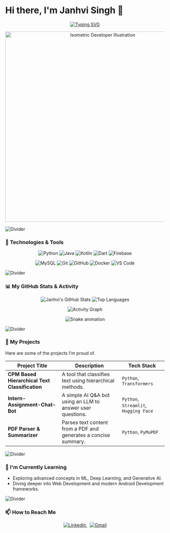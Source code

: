 # Hi there, I'm Janhvi Singh 👋

<p align="center">
  <a href="https://git.io/typing-svg">
    <img src="https://readme-typing-svg.demolab.com?font=Fira+Code&weight=700&size=25&pause=1000&color=F70000&background=00000000&center=true&vCenter=true&width=435&lines=Passionate+AI%2FML+Developer;Android+%26+Web+Enthusiast;Always+Learning+%26+Building" alt="Typing SVG" />
  </a>
</p>

<p align="center">
  <img src="https://media.geeksforgeeks.org/wp-content/cdn-uploads/20220324124349/ISOMETRIC-BANNER-2.png" alt="Isometric Developer Illustration" width="600px" />
</p>

<img src="https://raw.githubusercontent.com/B-L-A-C-K-H-A-T/B-L-A-C-K-H-A-T/main/resources/lines.gif" alt="Divider">

### 🔧 **Technologies & Tools**

<p align="center">
  <img src="https://img.shields.io/badge/Python-3776AB?style=for-the-badge&logo=python&logoColor=white" alt="Python">
  <img src="https://img.shields.io/badge/Java-ED8B00?style=for-the-badge&logo=openjdk&logoColor=white" alt="Java">
  <img src="https://img.shields.io/badge/Kotlin-7F52FF?style=for-the-badge&logo=kotlin&logoColor=white" alt="Kotlin">
  <img src="https://img.shields.io/badge/Dart-0175C2?style=for-the-badge&logo=dart&logoColor=white" alt="Dart">
  <img src="https://img.shields.io/badge/Firebase-FFCA28?style=for-the-badge&logo=firebase&logoColor=black" alt="Firebase">
</p>
<p align="center">
  <img src="https://img.shields.io/badge/MySQL-4479A1?style=for-the-badge&logo=mysql&logoColor=white" alt="MySQL">
  <img src="https://img.shields.io/badge/Git-F05032?style=for-the-badge&logo=git&logoColor=white" alt="Git">
  <img src="https://img.shields.io/badge/GitHub-181717?style=for-the-badge&logo=github&logoColor=white" alt="GitHub">
  <img src="https://img.shields.io/badge/Docker-2496ED?style=for-the-badge&logo=docker&logoColor=white" alt="Docker">
  <img src="https://img.shields.io/badge/VS_Code-007ACC?style=for-the-badge&logo=visual-studio-code&logoColor=white" alt="VS Code">
</p>

<img src="https://raw.githubusercontent.com/B-L-A-C-K-H-A-T/B-L-A-C-K-H-A-T/main/resources/lines.gif" alt="Divider">

### 📊 **My GitHub Stats & Activity**

<p align="center">
  <img src="https://github-readme-stats.vercel.app/api?username=janhvisingh22&show_icons=true&theme=radical&hide_border=true&count_private=true" alt="Janhvi's GitHub Stats" />
  <img src="https://github-readme-stats.vercel.app/api/top-langs/?username=janhvisingh22&layout=compact&theme=tokyonight&hide_border=true" alt="Top Languages" />
</p>
<p align="center">
  <img src="https://github-readme-activity-graph.vercel.app/graph?username=janhvisingh22&theme=dracula" alt="Activity Graph" />
</p>
<p align="center">
  <img src="https://github.com/janhvisingh22/janhvisingh22/blob/output/github-contribution-grid-snake.svg" alt="Snake animation" />
</p>

<img src="https://raw.githubusercontent.com/B-L-A-C-K-H-A-T/B-L-A-C-K-H-A-T/main/resources/lines.gif" alt="Divider">

### 🔭 **My Projects**

Here are some of the projects I'm proud of.

| Project Title                                      | Description                                                                  | Tech Stack                         |
| -------------------------------------------------- | ---------------------------------------------------------------------------- | ---------------------------------- |
| **CPM Based Hierarchical Text Classification** | A tool that classifies text using hierarchical methods.                      | `Python`, `Transformers`           |
| **Intern-Assignment-Chat-Bot** | A simple AI Q&A bot using an LLM to answer user questions.                   | `Python`, `Streamlit`, `Hugging Face`|
| **PDF Parser & Summarizer** | Parses text content from a PDF and generates a concise summary.              | `Python`, `PyMuPDF`                |

<img src="https://raw.githubusercontent.com/B-L-A-C-K-H-A-T/B-L-A-C-K-H-A-T/main/resources/lines.gif" alt="Divider">

### 🌱 **I'm Currently Learning**

- Exploring advanced concepts in ML, Deep Learning, and Generative AI.
- Diving deeper into Web Development and modern Android Development frameworks.

<img src="https://raw.githubusercontent.com/B-L-A-C-K-H-A-T/B-L-A-C-K-H-A-T/main/resources/lines.gif" alt="Divider">

### 📫 **How to Reach Me**

<p align="center">
  <a href="https://www.linkedin.com/in/janhvi-singh-0606b3251/" target="_blank">
    <img src="https://img.shields.io/badge/LinkedIn-0077B5?style=for-the-badge&logo=linkedin&logoColor=white" alt="LinkedIn">
  </a>
  &nbsp;
  <a href="mailto:janhvisingh1711@gmail.com">
    <img src="https://img.shields.io/badge/Gmail-D14836?style=for-the-badge&logo=gmail&logoColor=white" alt="Gmail">
  </a>
</p>
